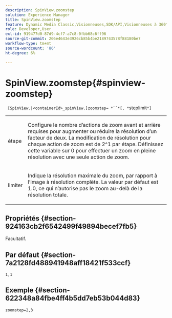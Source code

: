 ```yaml
---
description: SpinView.zoomstep
solution: Experience Manager
title: SpinView.zoomstep
feature: Dynamic Media Classic,Visionneuses,SDK/API,Visionneuses à 360°
role: Developer,User
exl-id: 919477d0-87d9-4cf7-a7c8-0fbb68c6ff96
source-git-commit: 206e4643e3926cb85b4be2189743578f88180be7
workflow-type: tm+mt
source-wordcount: '86'
ht-degree: 6%

---
```


# SpinView.zoomstep{#spinview-zoomstep}

` [SpinView.|<containerId>_spinView.]zoomstep= *``*[, *`steplimit`*]`

<table id="table_1D425B7685D448459CD3FE8D683C813C"> 
 <tbody> 
  <tr> 
   <td colname="col1"> <p> <span class="codeph"><span class="varname"> étape</span></span> </p> </td> 
   <td colname="col2"> <p> Configure le nombre d’actions de zoom avant et arrière requises pour augmenter ou réduire la résolution d’un facteur de deux. La modification de résolution pour chaque action de zoom est de 2^1 par étape. Définissez cette variable sur <span class="codeph"> 0</span> pour effectuer un zoom en pleine résolution avec une seule action de zoom. </p> </td> 
  </tr> 
  <tr> 
   <td colname="col1"> <p> <span class="codeph"><span class="varname"> limiter</span></span> </p> </td> 
   <td colname="col2"> <p> Indique la résolution maximale du zoom, par rapport à l’image à résolution complète. La valeur par défaut est <span class="codeph"> 1.0</span>, ce qui n’autorise pas le zoom au-delà de la résolution totale. </p> </td> 
  </tr> 
 </tbody> 
</table>

## Propriétés {#section-924163cb2f6542499f49894becef7fb5}

Facultatif.

## Par défaut {#section-7a2128fd488941948aff18421f533ccf}

`1,1`

## Exemple {#section-622348a84fbe4ff4b5dd7eb53b044d83}

`zoomstep=2,3`
